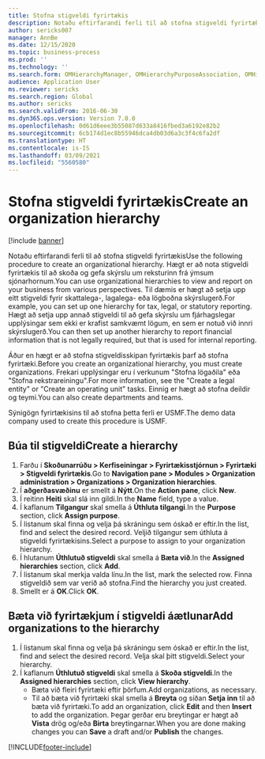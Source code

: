 ```yaml
---
title: Stofna stigveldi fyrirtækis
description: Notaðu eftirfarandi ferli til að stofna stigveldi fyrirtækis
author: sericks007
manager: AnnBe
ms.date: 12/15/2020
ms.topic: business-process
ms.prod: ''
ms.technology: ''
ms.search.form: OMHierarchyManager, OMHierarchyPurposeAssociation, OMHierarchySelection, HierarchyDesigner
audience: Application User
ms.reviewer: sericks
ms.search.region: Global
ms.author: sericks
ms.search.validFrom: 2016-06-30
ms.dyn365.ops.version: Version 7.0.0
ms.openlocfilehash: 0d61d6eee3b55087d633a8416fbed3a6192e82b2
ms.sourcegitcommit: 6cb174d1ec8b55946dca4db03d6a3c3f4c6fa2df
ms.translationtype: HT
ms.contentlocale: is-IS
ms.lasthandoff: 03/09/2021
ms.locfileid: "5560580"
---
```

# <a name="create-an-organization-hierarchy"></a><span data-ttu-id="874db-103">Stofna stigveldi fyrirtækis</span><span class="sxs-lookup"><span data-stu-id="874db-103">Create an organization hierarchy</span></span>

[!include [banner](../../includes/banner.md)]

<span data-ttu-id="874db-104">Notaðu eftirfarandi ferli til að stofna stigveldi fyrirtækis</span><span class="sxs-lookup"><span data-stu-id="874db-104">Use the following procedure to create an organizational hierarchy.</span></span> <span data-ttu-id="874db-105">Hægt er að nota stigveldi fyrirtækis til að skoða og gefa skýrslu um reksturinn frá ýmsum sjónarhornum.</span><span class="sxs-lookup"><span data-stu-id="874db-105">You can use organizational hierarchies to view and report on your business from various perspectives.</span></span> <span data-ttu-id="874db-106">Til dæmis er hægt að setja upp eitt stigveldi fyrir skattalega-, lagalega- eða lögboðna skýrslugerð.</span><span class="sxs-lookup"><span data-stu-id="874db-106">For example, you can set up one hierarchy for tax, legal, or statutory reporting.</span></span> <span data-ttu-id="874db-107">Hægt að setja upp annað stigveldi til að gefa skýrslu um fjárhagslegar upplýsingar sem ekki er krafist samkvæmt lögum, en sem er notuð við innri skýrslugerð.</span><span class="sxs-lookup"><span data-stu-id="874db-107">You can then set up another hierarchy to report financial information that is not legally required, but that is used for internal reporting.</span></span> 

<span data-ttu-id="874db-108">Áður en hægt er að stofna stigveldisskipan fyrirtækis þarf að stofna fyrirtæki.</span><span class="sxs-lookup"><span data-stu-id="874db-108">Before you create an organizational hierarchy, you must create organizations.</span></span> <span data-ttu-id="874db-109">Frekari upplýsingar eru í verkunum "Stofna lögaðila" eða "Stofna rekstrareiningu".</span><span class="sxs-lookup"><span data-stu-id="874db-109">For more information, see the "Create a legal entity" or "Create an operating unit" tasks.</span></span> <span data-ttu-id="874db-110">Einnig er hægt að stofna deildir og teymi.</span><span class="sxs-lookup"><span data-stu-id="874db-110">You can also create departments and teams.</span></span> 

<span data-ttu-id="874db-111">Sýnigögn fyrirtækisins til að stofna þetta ferli er USMF.</span><span class="sxs-lookup"><span data-stu-id="874db-111">The demo data company used to create this procedure is USMF.</span></span>

## <a name="create-a-hierarchy"></a><span data-ttu-id="874db-112">Búa til stigveldi</span><span class="sxs-lookup"><span data-stu-id="874db-112">Create a hierarchy</span></span>
1. <span data-ttu-id="874db-113">Farðu í **Skoðunarrúðu > Kerfiseiningar > Fyrirtækisstjórnun > Fyrirtæki > Stigveldi fyrirtækis**.</span><span class="sxs-lookup"><span data-stu-id="874db-113">Go to **Navigation pane > Modules > Organization administration > Organizations > Organization hierarchies**.</span></span>
2. <span data-ttu-id="874db-114">Í **aðgerðasvæðinu** er smellt á **Nýtt**.</span><span class="sxs-lookup"><span data-stu-id="874db-114">On the **Action pane**, click **New**.</span></span>
3. <span data-ttu-id="874db-115">Í reitinn **Heiti** skal slá inn gildi.</span><span class="sxs-lookup"><span data-stu-id="874db-115">In the **Name** field, type a value.</span></span>
4. <span data-ttu-id="874db-116">Í kaflanum **Tilgangur** skal smella á **Úthluta tilgangi**.</span><span class="sxs-lookup"><span data-stu-id="874db-116">In the **Purpose** section, click **Assign purpose**.</span></span>
5. <span data-ttu-id="874db-117">Í listanum skal finna og velja þá skráningu sem óskað er eftir.</span><span class="sxs-lookup"><span data-stu-id="874db-117">In the list, find and select the desired record.</span></span> <span data-ttu-id="874db-118">Veljið tilgangur sem úthluta á stigveldi fyrirtækisins.</span><span class="sxs-lookup"><span data-stu-id="874db-118">Select a purpose to assign to your organization hierarchy.</span></span>  
6. <span data-ttu-id="874db-119">Í hlutanum **Úthlutuð stigveldi** skal smella á **Bæta við**.</span><span class="sxs-lookup"><span data-stu-id="874db-119">In the **Assigned hierarchies** section, click **Add**.</span></span>
7. <span data-ttu-id="874db-120">Í listanum skal merkja valda línu.</span><span class="sxs-lookup"><span data-stu-id="874db-120">In the list, mark the selected row.</span></span> <span data-ttu-id="874db-121">Finna stigveldið sem var verið að stofna.</span><span class="sxs-lookup"><span data-stu-id="874db-121">Find the hierarchy you just created.</span></span>  
8. <span data-ttu-id="874db-122">Smellt er á **OK**.</span><span class="sxs-lookup"><span data-stu-id="874db-122">Click **OK**.</span></span>

## <a name="add-organizations-to-the-hierarchy"></a><span data-ttu-id="874db-123">Bæta við fyrirtækjum í stigveldi áætlunar</span><span class="sxs-lookup"><span data-stu-id="874db-123">Add organizations to the hierarchy</span></span>
1. <span data-ttu-id="874db-124">Í listanum skal finna og velja þá skráningu sem óskað er eftir.</span><span class="sxs-lookup"><span data-stu-id="874db-124">In the list, find and select the desired record.</span></span> <span data-ttu-id="874db-125">Velja skal þitt stigveldi.</span><span class="sxs-lookup"><span data-stu-id="874db-125">Select your hierarchy.</span></span>  
2. <span data-ttu-id="874db-126">Í kaflanum **Úthlutuð stigveldi** skal smella á **Skoða stigveldi**.</span><span class="sxs-lookup"><span data-stu-id="874db-126">In the **Assigned hierarchies** section, click **View hierarchy**.</span></span>
    - <span data-ttu-id="874db-127">Bæta við fleiri fyrirtæki eftir þörfum.</span><span class="sxs-lookup"><span data-stu-id="874db-127">Add organizations, as necessary.</span></span>  
    - <span data-ttu-id="874db-128">Til að bæta við fyrirtæki skal smella á **Breyta** og síðan **Setja inn** til að bæta við fyrirtæki.</span><span class="sxs-lookup"><span data-stu-id="874db-128">To add an organization, click **Edit** and then **Insert** to add the organization.</span></span> <span data-ttu-id="874db-129">Þegar gerðar eru breytingar er hægt að **Vista** drög og/eða **Birta** breytingarnar.</span><span class="sxs-lookup"><span data-stu-id="874db-129">When you are done making changes you can **Save** a draft and/or **Publish** the changes.</span></span>  



[!INCLUDE[footer-include](../../../../includes/footer-banner.md)]